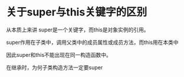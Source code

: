


# 关于super与this关键字的区别




从本质上来讲
super是一个关键字，而this是对象实例的引用。


super作用在子类中，调用父类中的成员属性或成员方法，而this用在本类中


因此super和this不能出现在同一构造函数中。



在继承时，为何子类构造方法一定要super

